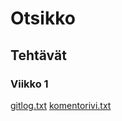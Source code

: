 # Otsikko
## Tehtävät
### Viikko 1
[gitlog.txt](https://github.com/vilsuo/ot-harjoitustyo/blob/master/laskarit/viikko1/gitlog.txt)
[komentorivi.txt](https://github.com/vilsuo/ot-harjoitustyo/blob/master/laskarit/viikko1/komentorivi.txt)
